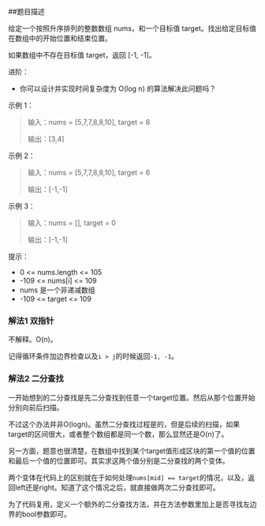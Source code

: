 ##题目描述

给定一个按照升序排列的整数数组 nums，和一个目标值 target。找出给定目标值在数组中的开始位置和结束位置。

如果数组中不存在目标值 target，返回 [-1, -1]。

进阶：
- 你可以设计并实现时间复杂度为 O(log n) 的算法解决此问题吗？
 

示例 1：
>输入：nums = [5,7,7,8,8,10], target = 8
>
>输出：[3,4]

示例 2：
>输入：nums = [5,7,7,8,8,10], target = 6
>
>输出：[-1,-1]

示例 3：
>输入：nums = [], target = 0
>
>输出：[-1,-1]
 

提示：
- 0 <= nums.length <= 105
- -109 <= nums[i] <= 109
- nums 是一个非递减数组
- -109 <= target <= 109

### 解法1 双指针
不解释。O(n)。

记得循环条件加边界检查以及`i > j`的时候返回`-1, -1`。

### 解法2 二分查找
一开始想到的二分查找是先二分查找到任意一个target位置。然后从那个位置开始分别向前后扫描。

不过这个办法并非O(logn)。虽然二分查找过程是的，但是后续的扫描，如果target的区间很大，或者整个数组都是同一个数，那么显然还是O(n)了。

另一方面，题意也很清楚，在数组中找到某个target值形成区块的第一个值的位置和最后一个值的位置即可。其实求这两个值分别是二分查找的两个变体。

两个变体在代码上的区别就在于如何处理`nums[mid] == target`的情况，以及，返回left还是right。知道了这个情况之后，就直接做两次二分查找即可。

为了代码复用，定义一个额外的二分查找方法，并在方法参数里加上是否寻找左边界的bool参数即可。
